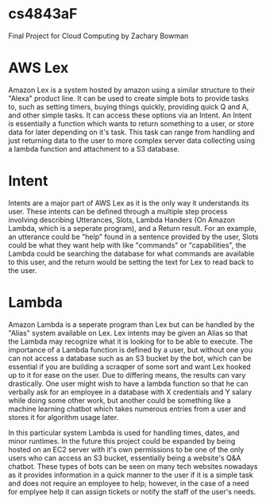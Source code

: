 # cs4843aF
Final Project for Cloud Computing by Zachary Bowman


# AWS Lex
Amazon Lex is a system hosted by amazon using a similar structure to their "Alexa" product line.  It can be used to create simple bots to provide tasks to, 
such as setting timers, buying things quickly, providing quick Q and A, and other simple tasks.  It can access these options via an Intent.  An Intent is essentially a function which wants to return something to a user, or store data for later depending on it's task.  This task can range from handling and just returning data to the user to more complex server data collecting using a lambda function and attachment to a S3 database.

# Intent
Intents are a major part of AWS Lex as it is the only way it understands its user.  These intents can be defined through a multiple step process involving describing Utterances, Slots, Lambda Handers (On Amazon Lambda, which is a seperate program), and a Return result.  For an example, an utterance could be "help" found in a sentence provided by the user, Slots could be what they want help with like "commands" or "capabilities", the Lambda could be searching the database for what commands are available to this user, and the return would be setting the text for Lex to read back to the user.

# Lambda
Amazon Lambda is a seperate program than Lex but can be handled by the "Alias" system available on Lex.  Lex intents may be given an Alias so that the Lambda may recognize what it is looking for to be able to execute.  The importance of a Lambda function is defined by a user, but without one you can not access a database such as an S3 bucket by the bot, which can be essential if you are building a scraqper of some sort and want Lex hooked up to it for ease on the user. Due to differing means, the results can vary drastically.  One user might wish to have a lambda function so that he can verbally ask for an employee in a database with X credentials and Y salary while doing some other work, but another could be something like a machine learning chatbot which takes numerous entries from a user and stores it for algorithm usage later.

In this particular system Lambda is used for handling times, dates, and minor runtimes.  In the future this project could be expanded by being hosted on an EC2 server with it's own permissions to be one of the only users who can access an S3 bucket, essentially being a website's Q&A chatbot.  These types of bots can be seen on many tech websites nowadays as it provides information in a quick manner to the user if it is a simple task and does not require an employee to help; however, in the case of a need for emplyee help it can assign tickets or notify the staff of the user's needs.  
